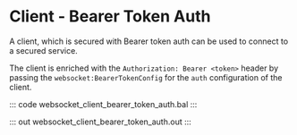 # Client - Bearer Token Auth

A client, which is secured with Bearer token auth can be used to connect to
a secured service.

The client is enriched with the `Authorization: Bearer <token>` header by
passing the `websocket:BearerTokenConfig` for the `auth` configuration of the
client.

::: code websocket_client_bearer_token_auth.bal :::

::: out websocket_client_bearer_token_auth.out :::